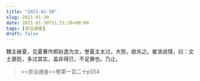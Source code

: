 ```yaml
---
title: "2021-01-30"
slug: 2021-01-30
date: 2021-01-30T11:51:38+08:00
tags: [资治通鉴]
draft: false
---
```


魏主破夏，见夏著作郎赵逸为文，誉夏主太过，大怒，欲杀之。崔浩说情，曰：文士褒贬，多过其实，盖非得已，不足罪也。乃止。
> <<资治通鉴>>卷第一百二十p554
